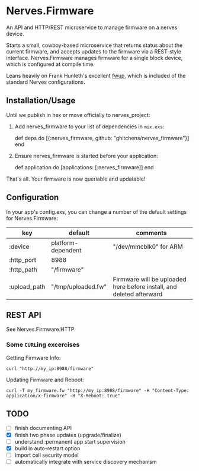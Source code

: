 # Nerves.Firmware

An API and HTTP/REST microservice to manage firmware on a nerves device.

Starts a small, cowboy-based microservice that returns status about the
current firmware, and accepts updates to the firmware via a REST-style interface.   Nerves.Firmware manages firmware for a single block device, which is configured at compile time.

Leans heavily on Frank Hunleth's excellent [fwup](https://github.com/fhunleth/fwup), which is included of the standard
Nerves configurations.

## Installation/Usage

Until we publish in hex or move officially to nerves_project:

  1. Add nerves_firmware to your list of dependencies in `mix.exs`:

        def deps do
          [{:nerves_firmware, github: "ghitchens/nerves_firmware"}]
        end

  2. Ensure nerves_firmware is started before your application:

        def application do
          [applications: [:nerves_firmware]]
        end

That's all.  Your firmware is now queriable and updatable!

## Configuration

In your app's config.exs, you can change a number of the default settings
for Nerves.Firmware:

| key          | default              | comments                            |
|--------------|----------------------|-------------------------------------|
| :device      | platform-dependent   | "/dev/mmcblk0" for ARM              |
| :http_port   | 8988                 |                                     |
| :http_path   | "/firmware"          |                                     |
| :upload_path | "/tmp/uploaded.fw"   | Firmware will be uploaded here before install, and deleted afterward |

## REST API

See Nerves.Firmware.HTTP

### Some `CURL`ing excercises

Getting Firmware Info:

    curl "http://my_ip:8988/firmware"

Updating Firmware and Reboot:

    curl -T my_firmware.fw "http://my_ip:8988/firmware" -H "Content-Type: application/x-firmware" -H "X-Reboot: true"

## TODO

- [ ] finish documenting API
- [x] finish two phase updates (upgrade/finalize)
- [ ] understand :permanent app start supervision
- [x] build in auto-restart option
- [ ] import cell security model
- [ ] automatically integrate with service discovery mechanism
